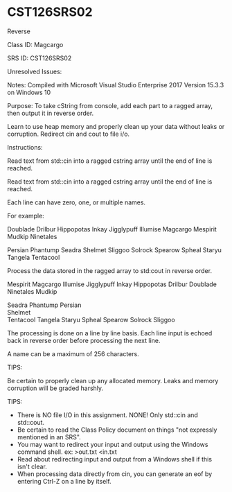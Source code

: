 # CST126SRS02
Reverse

Class ID: Magcargo

SRS ID: CST126SRS02

Unresolved Issues:

Notes: Compiled with Microsoft Visual Studio Enterprise 2017 Version 15.3.3 on Windows 10

Purpose: To take cString from console, add each part to a ragged array, then output it in reverse order.

Learn to use heap memory and properly clean up your data without leaks or corruption.
Redirect cin and cout to file i/o.

Instructions:

Read text from std::cin into a ragged cstring array until the end of line is reached.

Read text from std::cin into a ragged cstring array until the end of line is reached.  

Each line can have zero, one, or multiple names.

For example:

Doublade Drilbur Hippopotas Inkay Jigglypuff lllumise Magcargo Mespirit
Mudkip Ninetales

Persian Phantump Seadra
Shelmet
Sliggoo Solrock Spearow Spheal Staryu Tangela Tentacool

Process the data stored in the ragged array to std:cout in reverse order.

Mespirit Magcargo lllumise Jigglypuff Inkay Hippopotas Drilbur Doublade  
Ninetales Mudkip 
  
Seadra Phantump Persian  
Shelmet  
Tentacool Tangela Staryu Spheal Spearow Solrock Sliggoo  

The processing is done on a line by line basis. Each line input is echoed back in reverse order before processing the next line. 

A name can be a maximum of 256 characters.  

TIPS:

Be certain to properly clean up any allocated memory. Leaks and memory corruption will be graded harshly.  

TIPS: 
- There is NO file I/O in this assignment. NONE!  Only std::cin and std::cout. 
- Be certain to read the Class Policy document on things "not expressly mentioned in an SRS". 
- You may want to redirect your input and output using the Windows command shell. ex: >out.txt <in.txt 
- Read about redirecting input and output from a Windows shell if this isn't clear. 
- When processing data directly from cin, you can generate an eof by entering Ctrl-Z on a line by itself. 



